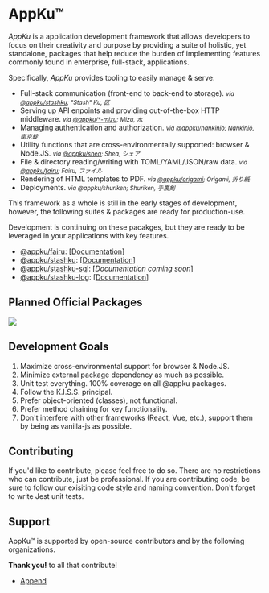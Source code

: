 # AppKu&trade;
*AppKu* is a application development framework that allows developers to focus on their creativity and purpose by providing a suite of holistic, yet standalone, packages that help reduce the burden of implementing features commonly found in enterprise, full-stack, applications.

Specifically, *AppKu* provides tooling to easily manage &amp; serve:

- Full-stack communication (front-end to back-end to storage). <small>*via [@appku/stashku](https://github.com/appku/stashku); "Stash" Ku, 区*</small>
- Serving up API enpoints and providing out-of-the-box HTTP middleware. <small>*via [@appku/*-mizu](https://github.com/orgs/appku/repositories?q=mizu); Mizu, 水*</small>
- Managing authentication and authorization. <small>*via @appku/nankinjo; Nankinjō, 南京錠*</small>
- Utility functions that are cross-environmentally supported: browser &amp; Node.JS. <small>*via [@appku/shea](https://github.com/appku/shea); Shea, シェア*</small>
- File & directory reading/writing with TOML/YAML/JSON/raw data. <small>*via [@appku/fairu](https://github.com/appku/fairu); Fairu, ファイル*</small>
- Rendering of HTML templates to PDF. <small>*via [@appku/origami](https://github.com/appku/origami); Origami, 折り紙*</small>
- Deployments. <small>*via @appku/shuriken; Shuriken, 手裏剣*</small>

This framework as a whole is still in the early stages of development, however, the following suites &amp; packages are ready for production-use. 

Development is continuing on these pacakges, but they are ready to be leveraged in your applications with key features.

- [@appku/fairu](https://github.com/appku/fairu): [[Documentation](https://appku.github.io/fairu)]
- [@appku/stashku](https://github.com/appku/stashku): [[Documentation](https://appku.github.io/stashku)]
- [@appku/stashku-sql](https://github.com/appku/stashku-sql): [*Documentation coming soon*]
- [@appku/stashku-log](https://github.com/appku/stashku-log): [[Documentation](https://appku.github.io/stashku-log)]

## Planned Official Packages
![](https://lucid.app/publicSegments/view/9b97c61a-b7f3-447c-8f1d-74681789e50b/image.jpeg)

## Development Goals
1) Maximize cross-environmental support for browser &amp; Node.JS.
2) Minimize external package dependency as much as possible.
3) Unit test everything. 100% coverage on all @appku packages.
4) Follow the K.I.S.S. principal.
5) Prefer object-oriented (classes), not functional.
6) Prefer method chaining for key functionality.
7) Don't interfere with other frameworks (React, Vue, etc.), support them by being as vanilla-js as possible.

## Contributing
If you'd like to contribute, please feel free to do so. There are no restrictions who can contribute, just be professional.
If you are contributing code, be sure to follow our exisiting code style and naming convention. Don't forget to write Jest unit tests.

## Support
AppKu&trade; is supported by open-source contributors and by the following organizations.

**Thank you!** to all that contribute!

- [Append](https://append.media)